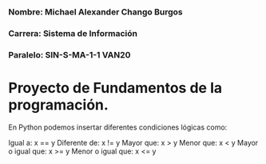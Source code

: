 ### Nombre: Michael Alexander Chango Burgos
### Carrera: Sistema de Información
### Paralelo: SIN-S-MA-1-1 VAN20

# Proyecto de Fundamentos de la programación.
En Python podemos insertar diferentes condiciones lógicas como:

Igual a: x == y
Diferente de: x != y
Mayor que: x > y
Menor que: x < y
Mayor o igual que: x >= y
Menor o igual que: x <= y
